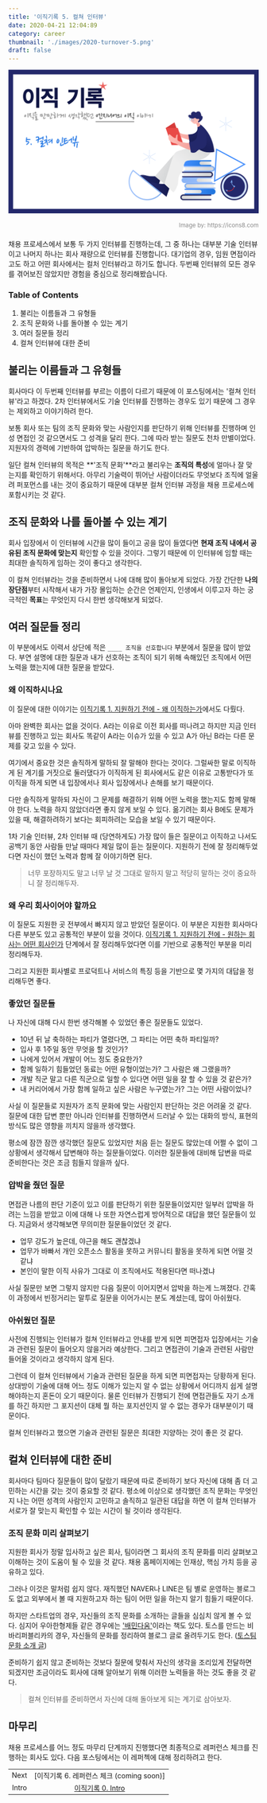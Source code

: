 ```yaml
---
title: '이직기록 5. 컬쳐 인터뷰'
date: 2020-04-21 12:04:89
category: career
thumbnail: './images/2020-turnover-5.png'
draft: false
---
```


![2020-turnover-5](./images/2020-turnover-5.png)

<div style="opacity: 0.5" align="right">
    <sup>Image by: <a>https://icons8.com</a></sup>
</div>

채용 프로세스에서 보통 두 가지 인터뷰를 진행하는데, 그 중 하나는 대부분 기술 인터뷰이고 나머지 하나는 회사 재량으로 인터뷰를 진행합니다. 대기업의 경우, 임원 면접이라고도 하고 어떤 회사에서는 컬처 인터뷰라고 하기도 합니다. 두번째 인터뷰의 모든 경우를 겪어보진 않았지만 경험을 중심으로 정리해봤습니다.

### Table of Contents

1. 불리는 이름들과 그 유형들
2. 조직 문화와 나를 돌아볼 수 있는 계기
3. 여러 질문들 정리
4. 컬쳐 인터뷰에 대한 준비

## 불리는 이름들과 그 유형들

회사마다 이 두번째 인터뷰를 부르는 이름이 다르기 때문에 이 포스팅에서는 '컬쳐 인터뷰'라고 하겠다. 2차 인터뷰에서도 기술 인터뷰를 진행하는 경우도 있기 때문에 그 경우는 제외하고 이야기하려 한다.

보통 회사 또는 팀의 조직 문화와 맞는 사람인지를 판단하기 위해 인터뷰를 진행하며 인성 면접인 것 같으면서도 그 성격을 달리 한다. 그에 따라 받는 질문도 천차 만별이었다. 지원자의 경력에 기반하여 압박하는 질문을 하기도 한다.

일단 컬쳐 인터뷰의 목적은 **'조직 문화'**라고 불리우는 **조직의 특성**에 얼마나 잘 맞는지를 확인하기 위해서다. 아무리 기술력이 뛰어난 사람이더라도 무엇보다 조직에 얼울려 퍼포먼스를 내는 것이 중요하기 때문에 대부분 컬쳐 인터뷰 과정을 채용 프로세스에 포함시키는 것 같다.

## 조직 문화와 나를 돌아볼 수 있는 계기

회사 입장에서 이 인터뷰에 시간을 많이 들이고 공을 많이 들였다면 **현재 조직 내에서 공유된 조직 문화에 맞는지** 확인할 수 있을 것이다. 그렇기 때문에 이 인터뷰에 임할 때는 최대한 솔직하게 임하는 것이 좋다고 생각한다.

이 컬쳐 인터뷰라는 것을 준비하면서 나에 대해 많이 돌아보게 되었다. 가장 간단한 **나의 장단점**부터 시작해서 내가 가장 몰입하는 순간은 언제인지, 인생에서 이루고자 하는 궁극적인 **목표**는 무엇인지 다시 한번 생각해보게 되었다.

## 여러 질문들 정리

이 부분에서도 이력서 상단에 적은 `____ 조직을 선호합니다` 부분에서 질문을 많이 받았다. 부연 설명에 대한 질문과 내가 선호하는 조직이 되기 위해 속해있던 조직에서 어떤 노력을 했는지에 대한 질문을 받았다.

### 왜 이직하시나요

이 질문에 대한 이야기는 [이직기록 1. 지원하기 전에 - 왜 이직하는가](https://jbee.io/career/2020-turnover-1/#%EC%99%9C-%EC%9D%B4%EC%A7%81%ED%95%98%EB%8A%94%EA%B0%80)에서도 다뤘다.

아마 완벽한 회사는 없을 것이다. A라는 이유로 이전 회사를 떠나려고 하지만 지금 인터뷰를 진행하고 있는 회사도 똑같이 A라는 이슈가 있을 수 있고 A가 아닌 B라는 다른 문제를 갖고 있을 수 있다.

여기에서 중요한 것은 솔직하게 말하되 잘 말해야 한다는 것이다. 그럴싸한 말로 이직하게 된 계기를 거짓으로 둘러댔다가 이직하게 된 회사에서도 같은 이유로 고통받다가 또 이직을 하게 되면 내 입장에서나 회사 입장에서나 손해를 보기 때문이다.

다만 솔직하게 말하되 자신이 그 문제를 해결하기 위해 어떤 노력을 했는지도 함께 말해야 한다. 노력을 하지 않았더라면 좋지 않게 보일 수 있다. 옮기려는 회사 B에도 문제가 있을 때, 해결하려하기 보다는 회피하려는 모습을 보일 수 있기 때문이다.

1차 기술 인터뷰, 2차 인터뷰 때 (당연하게도) 가장 많이 들은 질문이고 이직하고 나서도 공백기 동안 사람들 만날 때마다 제일 많이 듣는 질문이다. 지원하기 전에 잘 정리해두었다면 자신이 했던 노력과 함께 잘 이야기하면 된다.

> 너무 포장하지도 말고 너무 날 것 그대로 말하지 말고 적당히 말하는 것이 중요하니 잘 정리해두자.

### 왜 우리 회사이어야 할까요

이 질문도 지원한 곳 전부에서 빠지지 않고 받았던 질문이다. 이 부분은 지원한 회사마다 다른 부분도 있고 공통적인 부분이 있을 것이다. [이직기록 1. 지원하기 전에 - 원하는 회사는 어떤 회사인가](https://jbee.io/career/2020-turnover-1/#%EC%9B%90%ED%95%98%EB%8A%94-%ED%9A%8C%EC%82%AC%EB%8A%94-%EC%96%B4%EB%96%A4-%ED%9A%8C%EC%82%AC%EC%9D%B8%EA%B0%80) 단계에서 잘 정리해두었다면 이를 기반으로 공통적인 부분을 미리 정리해두자.

그리고 지원한 회사별로 프로덕트나 서비스의 특징 등을 기반으로 몇 가지의 대답을 정리해두면 좋다.

### 좋았던 질문들

나 자신에 대해 다시 한번 생각해볼 수 있었던 좋은 질문들도 있었다.

- 10년 뒤 날 축하하는 파티가 열렸다면, 그 파티는 어떤 축하 파티일까?
- 입사 후 1주일 동안 무엇을 할 것인가?
- 나에게 있어서 개발이 어느 정도 중요한가?
- 함께 일하기 힘들었던 동료는 어떤 유형이었는가? 그 사람은 왜 그랬을까?
- 개발 직군 말고 다른 직군으로 일할 수 있다면 어떤 일을 잘 할 수 있을 것 같은가?
- 내 커리어에서 가장 함께 일하고 싶은 사람은 누구였는가? 그는 어떤 사람이었나?

사실 이 질문들로 지원자가 조직 문화에 맞는 사람인지 판단하는 것은 어려울 것 같다. 질문에 대한 답변 뿐만 아니라 인터뷰를 진행하면서 드러날 수 있는 대화의 방식, 표현의 방식도 많은 영향을 끼치지 않을까 생각했다.

평소에 잠깐 잠깐 생각했던 질문도 있었지만 처음 듣는 질문도 많았는데 어쩔 수 없이 그 상황에서 생각해서 답변해야 하는 질문들이었다. 이러한 질문들에 대비해 답변을 따로 준비한다는 것은 조금 힘들지 않을까 싶다.

### 압박을 줬던 질문

면접관 나름의 판단 기준이 있고 이를 판단하기 위한 질문들이었지만 일부러 압박을 하려는 느낌을 받았고 이에 대해 나 또한 자연스럽게 방어적으로 대답을 했던 질문들이 있다. 지금와서 생각해보면 무의미한 질문들이었던 것 같다.

- 업무 강도가 높은데, 야근을 해도 괜찮겠냐
- 업무가 바빠서 개인 오픈소스 활동을 못하고 커뮤니티 활동을 못하게 되면 어떨 것 같냐
- 본인이 말한 이직 사유가 그대로 이 조직에서도 적용된다면 떠나겠냐

사실 질문만 보면 그렇지 않지만 다음 질문이 이어지면서 압박을 하는게 느껴졌다. 간혹 이 과정에서 빈정거리는 말투로 질문을 이어가시는 분도 계셨는데, 많이 아쉬웠다.

### 아쉬웠던 질문

사전에 진행되는 인터뷰가 컬쳐 인터뷰라고 안내를 받게 되면 피면접자 입장에서는 기술과 관련된 질문이 들어오지 않을거라 예상한다. 그리고 면접관이 기술과 관련된 사람만 들어올 것이라고 생각하지 않게 된다.

그런데 이 컬쳐 인터뷰에서 기술과 관련된 질문을 하게 되면 피면접자는 당황하게 된다. 상대방이 기술에 대해 어느 정도 이해가 있는지 알 수 없는 상황에서 어디까지 쉽게 설명해야하는지 혼돈이 오기 때문이다. 물론 인터뷰가 진행되기 전에 면접관들도 자기 소개를 하긴 하지만 그 포지션이 대체 뭘 하는 포지션인지 알 수 없는 경우가 대부분이기 때문이다.

컬쳐 인터뷰라고 했으면 기술과 관련된 질문은 최대한 지양하는 것이 좋은 것 같다.

## 컬쳐 인터뷰에 대한 준비

회사마다 팀마다 질문들이 많이 달랐기 때문에 따로 준비하기 보다 자신에 대해 좀 더 고민하는 시간을 갖는 것이 중요할 것 같다. 평소에 이상으로 생각했던 조직 문화는 무엇인지 나는 어떤 성격의 사람인지 고민하고 솔직하고 일관된 대답을 하면 이 컬쳐 인터뷰가 서로가 잘 맞는지 확인할 수 있는 시간이 될 것이라 생각된다.

### 조직 문화 미리 살펴보기

지원한 회사가 정말 입사하고 싶은 회사, 팀이라면 그 회사의 조직 문화를 미리 살펴보고 이해하는 것이 도움이 될 수 있을 것 같다. 채용 홈페이지에는 인재상, 핵심 가치 등을 공유하고 있다.

그러나 이것은 말처럼 쉽지 않다. 재직했던 NAVER나 LINE은 팀 별로 운영하는 블로그도 없고 외부에서 볼 때 지원하고자 하는 팀이 어떤 일을 하는지 알기 힘들기 때문이다.

하지만 스타트업의 경우, 자신들의 조직 문화를 소개하는 글들을 심심치 않게 볼 수 있다. 심지어 우아한형제들 같은 경우에는 ['배민다움'](http://www.yes24.com/Product/Goods/32992422)이라는 책도 있다. 토스를 만드는 비바리퍼블리카의 경우, 자신들의 문화를 정리하여 블로그 글로 올려두기도 한다. ([토스팀 문화 소개 글](https://blog.toss.im/category/tossteam/culture/))

준비하기 쉽지 않고 준비하는 것보다 질문에 맞춰서 자신의 생각을 조리있게 전달하면 되겠지만 조금이라도 회사에 대해 알아보기 위해 이러한 노력들을 하는 것도 좋을 것 같다.

> 컬쳐 인터뷰를 준비하면서 자신에 대해 돌아보게 되는 계기로 삼아보자.

## 마무리

채용 프로세스를 어느 정도 마무리 단계까지 진행했다면 최종적으로 레퍼런스 체크를 진행하는 회사도 있다. 다음 포스팅에서는 이 레퍼첵에 대해 정리하려고 한다.

|       |                                                              |
| :---: | :----------------------------------------------------------: |
| Next  |          [이직기록 6. 레퍼런스 체크 (coming soon)]           |
| Intro | [이직기록 0. Intro](https://jbee.io/career/2020-turnover-0/) |
